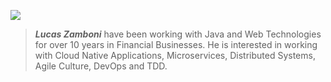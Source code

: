 ![](/img/eu_beco_do_batman.jpg) 
> **_Lucas Zamboni_** have been working with Java and Web Technologies for over 10 years in Financial Businesses.
> He is interested in working with Cloud Native Applications, Microservices, Distributed Systems, Agile Culture, DevOps and TDD.
